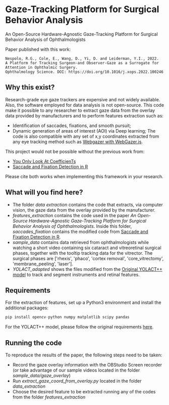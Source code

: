 # Gaze-Tracking Platform for Surgical Behavior Analysis
An Open-Source Hardware-Agnostic Gaze-Tracking Platform for Surgical Behavior Analysis of Ophthalmologists

Paper published with this work:
```
Nespolo, R.G., Cole, E., Wang, D., Yi, D. and Leiderman, Y.I., 2022. 
A Platform for Tracking Surgeon⁠-and Observer⁠-Gaze as a Surrogate for Attention in Ophthalmic Surgery. 
Ophthalmology Science. DOI: https://doi.org/10.1016/j.xops.2022.100246
```

## Why this exist?
Research-grade eye gaze trackers are expensive and not widely available. Also, the software employed for data analysis is not open-source. This code make it possible to any researcher to extract gaze data from the overlay data provided by manufacturers and to perform features extraction such as:
- Identification of saccades, fixations, and smooth pursuit;
- Dynamic generation of areas of interest (AOI) via Deep learning;
The code is also compatible with any set of x,y coordinates extracted from any eye tracking method such as [Webgazer with WebGazer.js](https://github.com/brownhci/WebGazer).

This project would not be possible without the previous work from:
- [You Only Look At CoefficienTs](https://github.com/dbolya/yolact)
- [Saccade and Fixation Detection in R](https://github.com/tmalsburg/saccades)

Please cite both works when implementing this framework in your research.

## What will you find here?
- The folder *data extraction* contains the code that extracts, via computer vision, the gaze data from the overlay provided by the manufacturer. 
- *features_extraction* contains the code used in the paper *An Open-Source Hardware-Agnostic Gaze-Tracking Platform for Surgical Behavior Analysis of Ophthalmologists*. Inside this folder, *saccades_fixation* contains the modified code from [Saccade and Fixation Detection in R](https://github.com/tmalsburg/saccades).
- *sample_data* contains data retrieved from ophthalmologists while watching a short video containing six cataract and vitreoretinal surgical phases, together with the tooltip tracking data for the vitrector. The surgical phases are  ['rhexis', 'phaco', 'cortex removal', 'core_vitrectomy', 'membrane_peeling', 'laser'].
- *YOLACT_adapted* shows the files modified from the [Original YOLACT++ model](https://github.com/dbolya/yolact) to track and segment instruments and retinal features.

## Requirements
For the extraction of features, set up a Python3 environment and install the additional packages:
```python
pip install opencv-python numpy matplotlib scipy pandas
```
For the YOLACT++ model, please follow the original requirements [here](https://github.com/dbolya/yolact#installation).

## Running the code
To reproduce the results of the paper, the following steps need to be taken:
- Record the gaze overlay information with the OBStudio Screen recorder (or take advantage of our sample videos located in the folder *sample_data/gaze_overlay*)
- Run *extract_gaze_coord_from_overlay.py* located in the folder *data_extraction*
- Choose the desired feature to be extracted running any of the codes from the folder *features_extraction*
